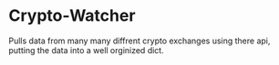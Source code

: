 # Crypto-Watcher
Pulls data from many many diffrent crypto exchanges using there api, putting the data into a well orginized dict.
